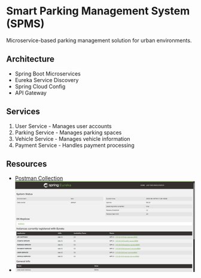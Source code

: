 # Smart Parking Management System (SPMS)

Microservice-based parking management solution for urban environments.

## Architecture
- Spring Boot Microservices
- Eureka Service Discovery
- Spring Cloud Config
- API Gateway

## Services
1. User Service - Manages user accounts
2. Parking Service - Manages parking spaces
3. Vehicle Service - Manages vehicle information
4. Payment Service - Handles payment processing

## Resources
- [Postman Collection](./postman_collection.json)
- ![Eureka Dashboard](./docs/screenshots/eureka_dashboard.png)
